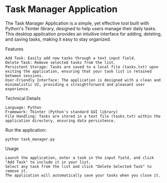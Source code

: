 # Task Manager Application

The Task Manager Application is a simple, yet effective tool built with Python's Tkinter library, designed to help users manage their daily tasks. This desktop application provides an intuitive interface for adding, deleting, and saving tasks, making it easy to stay organized.

Features

    Add Task: Easily add new tasks through a text input field.
    Delete Task: Remove selected tasks from the list.
    Persistent Storage: Tasks are saved to a local file (tasks.txt) upon exiting the application, ensuring that your task list is retained between sessions.
    User-Friendly Interface: The application is designed with a clean and minimalistic UI, providing a straightforward and pleasant user experience.

Technical Details

    Language: Python
    Framework: Tkinter (Python's standard GUI library)
    File Handling: Tasks are stored in a text file (tasks.txt) within the application directory, ensuring data persistence.

Run the application:

    python task_manager.py

Usage

    Launch the application, enter a task in the input field, and click "Add Task" to include it in your list.
    Select any task from the list and click "Delete Selected Task" to remove it.
    The application will automatically save your tasks when you close it.
